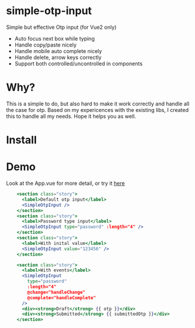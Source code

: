 # simple-otp-input

Simple but effective Otp input (for Vue2 only)

- Auto focus next box while typing
- Handle copy/paste nicely
- Handle mobile auto complete nicely
- Handle delete, arrow keys correctly
- Support both controlled/uncontrolled in components

# Why?

This is a simple to do, but also hard to make it work correctly and handle all the case for otp.
Based on my expericences with the existing libs, I created this to handle all my needs. Hope it helps you as well.

# Install

# Demo

Look at the App.vue for more detail, or try it [here](https://simpletrontdip.github.io/vue-simple-otp-input/demo/)

```jsx
    <section class="story">
      <label>Default otp input</label>
      <SimpleOtpInput />
    </section>
    <section class="story">
      <label>Password type input</label>
      <SimpleOtpInput type="password" :length="4" />
    </section>
    <section class="story">
      <label>With inital value</label>
      <SimpleOtpInput value="123456" />
    </section>

    <section class="story">
      <label>With events</label>
      <SimpleOtpInput
        type="password"
        :length="4"
        @change="handleChange"
        @complete="handleComplete"
      />
      <div><strong>Draft</strong> {{ otp }}</div>
      <div><strong>Submitted</strong> {{ submittedOtp }}</div>
    </section>
```
